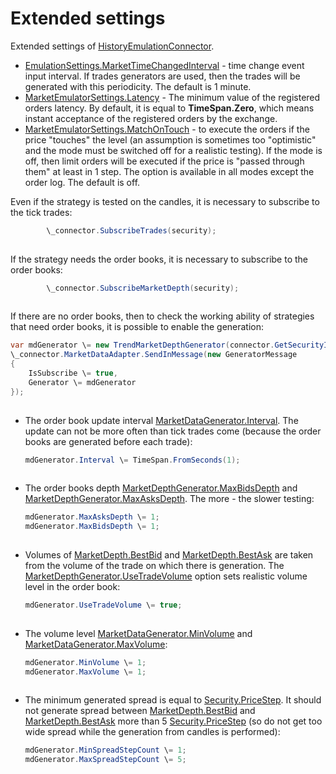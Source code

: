 # Extended settings

Extended settings of [HistoryEmulationConnector](../api/StockSharp.Algo.Testing.HistoryEmulationConnector.html).

- [EmulationSettings.MarketTimeChangedInterval](../api/StockSharp.Algo.Strategies.Testing.EmulationSettings.MarketTimeChangedInterval.html) \- time change event input interval. If trades generators are used, then the trades will be generated with this periodicity. The default is 1 minute.
- [MarketEmulatorSettings.Latency](../api/StockSharp.Algo.Testing.MarketEmulatorSettings.Latency.html) \- The minimum value of the registered orders latency. By default, it is equal to **TimeSpan.Zero**, which means instant acceptance of the registered orders by the exchange. 
- [MarketEmulatorSettings.MatchOnTouch](../api/StockSharp.Algo.Testing.MarketEmulatorSettings.MatchOnTouch.html) \- to execute the orders if the price "touches" the level (an assumption is sometimes too "optimistic" and the mode must be switched off for a realistic testing). If the mode is off, then limit orders will be executed if the price is "passed through them" at least in 1 step. The option is available in all modes except the order log. The default is off.

Even if the strategy is tested on the candles, it is necessary to subscribe to the tick trades:

```cs
		\_connector.SubscribeTrades(security);
		
```

If the strategy needs the order books, it is necessary to subscribe to the order books:

```cs
		\_connector.SubscribeMarketDepth(security);
		
```

If there are no order books, then to check the working ability of strategies that need order books, it is possible to enable the generation:

```cs
var mdGenerator \= new TrendMarketDepthGenerator(connector.GetSecurityId(security));
\_connector.MarketDataAdapter.SendInMessage(new GeneratorMessage
{
    IsSubscribe \= true,
    Generator \= mdGenerator
});
		
```

- The order book update interval [MarketDataGenerator.Interval](../api/StockSharp.Algo.Testing.MarketDataGenerator.Interval.html). The update can not be more often than tick trades come (because the order books are generated before each trade):

  ```cs
  mdGenerator.Interval \= TimeSpan.FromSeconds(1);
  				
  ```
- The order books depth [MarketDepthGenerator.MaxBidsDepth](../api/StockSharp.Algo.Testing.MarketDepthGenerator.MaxBidsDepth.html) and [MarketDepthGenerator.MaxAsksDepth](../api/StockSharp.Algo.Testing.MarketDepthGenerator.MaxAsksDepth.html). The more \- the slower testing:

  ```cs
  mdGenerator.MaxAsksDepth \= 1; 
  mdGenerator.MaxBidsDepth \= 1;
  				
  ```
- Volumes of [MarketDepth.BestBid](../api/StockSharp.BusinessEntities.MarketDepth.BestBid.html) and [MarketDepth.BestAsk](../api/StockSharp.BusinessEntities.MarketDepth.BestAsk.html) are taken from the volume of the trade on which there is generation. The [MarketDepthGenerator.UseTradeVolume](../api/StockSharp.Algo.Testing.MarketDepthGenerator.UseTradeVolume.html) option sets realistic volume level in the order book:

  ```cs
  mdGenerator.UseTradeVolume \= true;
  				
  ```
- The volume level [MarketDataGenerator.MinVolume](../api/StockSharp.Algo.Testing.MarketDataGenerator.MinVolume.html) and [MarketDataGenerator.MaxVolume](../api/StockSharp.Algo.Testing.MarketDataGenerator.MaxVolume.html):

  ```cs
  mdGenerator.MinVolume \= 1;
  mdGenerator.MaxVolume \= 1;
  				
  ```
- The minimum generated spread is equal to [Security.PriceStep](../api/StockSharp.BusinessEntities.Security.PriceStep.html). It should not generate spread between [MarketDepth.BestBid](../api/StockSharp.BusinessEntities.MarketDepth.BestBid.html) and [MarketDepth.BestAsk](../api/StockSharp.BusinessEntities.MarketDepth.BestAsk.html) more than 5 [Security.PriceStep](../api/StockSharp.BusinessEntities.Security.PriceStep.html) (so do not get too wide spread while the generation from candles is performed):

  ```cs
  mdGenerator.MinSpreadStepCount \= 1;
  mdGenerator.MaxSpreadStepCount \= 5;
  				
  ```
